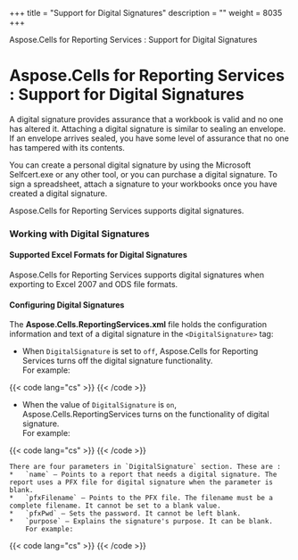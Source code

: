 +++
title = "Support for Digital Signatures" 
description = "" 
weight = 8035 
+++

Aspose.Cells for Reporting Services : Support for Digital Signatures  

# Aspose.Cells for Reporting Services : Support for Digital Signatures


A digital signature provides assurance that a workbook is valid and no one has altered it. Attaching a digital signature is similar to sealing an envelope. If an envelope arrives sealed, you have some level of assurance that no one has tampered with its contents.

You can create a personal digital signature by using the Microsoft Selfcert.exe or any other tool, or you can purchase a digital signature. To sign a spreadsheet, attach a signature to your workbooks once you have created a digital signature.

Aspose.Cells for Reporting Services supports digital signatures.

### Working with Digital Signatures

#### Supported Excel Formats for Digital Signatures

Aspose.Cells for Reporting Services supports digital signatures when exporting to Excel 2007 and ODS file formats.

#### Configuring Digital Signatures

The **Aspose.Cells.ReportingServices.xml** file holds the configuration information and text of a digital signature in the `<DigitalSignature>` tag:

*   When `DigitalSignature` is set to `off`, Aspose.Cells for Reporting Services turns off the digital signature functionality.  
    For example:
    
{{< code lang="cs" >}}
<DigitalSignature value="off">
<report name="" pfxFilename="" pfxPwd="" purpose=""/>
</DigitalSignature>
{{< /code >}}
    
*   When the value of `DigitalSignature` is `on`, Aspose.Cells.ReportingServices turns on the functionality of digital signature.  
    For example:
    
{{< code lang="cs" >}}
<DigitalSignature value="on">
{{< /code >}}
    
    There are four parameters in `DigitalSignature` section. These are :
    *   `name` – Points to a report that needs a digital signature. The report uses a PFX file for digital signature when the parameter is blank.
    *   `pfxFilename` – Points to the PFX file. The filename must be a complete filename. It cannot be set to a blank value.
    *   `pfxPwd` – Sets the password. It cannot be left blank.
    *   `purpose` – Explains the signature's purpose. It can be blank.  
        For example:
        
{{< code lang="cs" >}}
<DigitalSignature value="on">
<report name="TestReport" pfxFilename="c:\MyKey.pfx" pfxPwd="tryto" purpose="test digital signature"/>
<report name="" pfxFilename="c:\MyKey.pfx" pfxPwd="tryto" purpose="test digital signature"/>
</DigitalSignature>
{{< /code >}}
        

